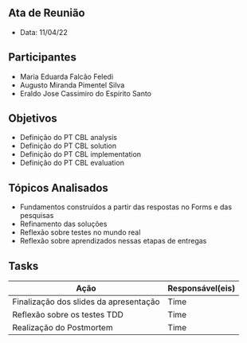## Ata de Reunião
* Data: 11/04/22
## Participantes
  * Maria Eduarda Falcão Feledi
  * Augusto Miranda Pimentel Silva
  * Eraldo Jose Cassimiro do Espirito Santo
## Objetivos
* Definição do PT CBL analysis
* Definição do PT CBL solution
* Definição do PT CBL implementation
* Definição do PT CBL evaluation
## Tópicos Analisados
* Fundamentos construídos a partir das respostas no Forms e das pesquisas
* Refinamento das soluções
* Reflexão sobre testes no mundo real
* Reflexão sobre aprendizados nessas etapas de entregas
## Tasks
| Ação | Responsável(eis) |
|----------|----------|
|     Finalização dos slides da apresentação      | Time     |
|      Reflexão sobre os testes TDD    | Time     |
|     Realização do Postmortem    | Time     |
